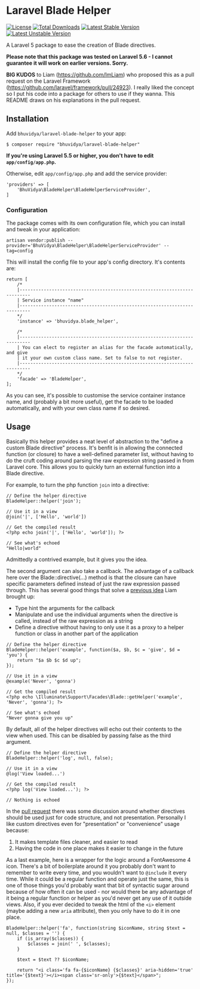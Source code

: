 # Laravel Blade Helper

[![License](https://poser.pugx.org/bhuvidya/laravel-blade-helper/license?format=flat-square)](https://packagist.org/packages/bhuvidya/laravel-blade-helper)
[![Total Downloads](https://poser.pugx.org/bhuvidya/laravel-blade-helper/downloads?format=flat-square)](https://packagist.org/packages/bhuvidya/laravel-blade-helper)
[![Latest Stable Version](https://poser.pugx.org/bhuvidya/laravel-blade-helper/v/stable?format=flat-square)](https://packagist.org/packages/bhuvidya/laravel-blade-helper)
[![Latest Unstable Version](https://poser.pugx.org/bhuvidya/laravel-blade-helper/v/unstable?format=flat-square)](https://packagist.org/packages/bhuvidya/laravel-blade-helper)


A Laravel 5 package to ease the creation of Blade directives.

**Please note that this package was tested on Laravel 5.6 - I cannot guarantee it will work on earlier versions. Sorry.**

**BIG KUDOS** to Liam (https://github.com/ImLiam) who proposed this as a pull request on the Laravel Framework (https://github.com/laravel/framework/pull/24923). I really liked the concept so I put his code into a 
package for others to use if they wanna. This README draws on his explanations in the pull request.


## Installation

Add `bhuvidya/laravel-blade-helper` to your app:

    $ composer require "bhuvidya/laravel-blade-helper"
    

**If you're using Laravel 5.5 or higher, you don't have to edit `app/config/app.php`.**

Otherwise, edit `app/config/app.php` and add the service provider:

    'providers' => [
        'BhuVidya\BladeHelper\BladeHelperServiceProvider',
    ]


### Configuration

The package comes with its own configuration file, which you can install and tweak in your application:

```
artisan vendor:publish --provider='BhuVidya\BladeHelper\BladeHelperServiceProvider' --tag=config
```

This will install the config file to your app's config directory. It's contents are:

```
return [
    /*
    |--------------------------------------------------------------------------
    | Service instance "name"
    |--------------------------------------------------------------------------
    */
    'instance' => 'bhuvidya.blade_helper',

    /*
    |--------------------------------------------------------------------------
    | You can elect to register an alias for the facade automatically, and give
    | it your own custom class name. Set to false to not register.
    |--------------------------------------------------------------------------
    */
    'facade' => 'BladeHelper',
];
```

As you can see, it's possible to customise the service container instance name, and (probably a bit more useful),
get the facade to be loaded automatically, and with your own class name if so desired.


## Usage

Basically this helper provides a neat level of abstraction to the "define a custom Blade directive" process. It's 
benfit is in allowing the connected function (or closure) to have a well-defined parameter list, without
having to do the cruft coding around parsing the raw expression string passed in from Laravel core. This allows you to
quickly turn an external function into a Blade directive.

For example, to turn the php function `join` into a directive:

```
// Define the helper directive
BladeHelper::helper('join');

// Use it in a view
@join('|', ['Hello', 'world'])

// Get the compiled result
<?php echo join('|', ['Hello', 'world']); ?>

// See what's echoed
"Hello|world"
```

Admittedly a contrived example, but it gives you the idea.

The second argument can also take a callback. The advantage of a callback here over the Blade::directive(...) method is that the closure can have specific parameters defined instead of just the raw expression passed through. This has several good things that solve a [previous idea](https://github.com/laravel/ideas/issues/1104) Liam brought up:

* Type hint the arguments for the callback
* Manipulate and use the individual arguments when the directive is called, instead of the raw expression as a string
* Define a directive without having to only use it as a proxy to a helper function or class in another part of the application

```
// Define the helper directive
BladeHelper::helper('example', function($a, $b, $c = 'give', $d = 'you') {
    return "$a $b $c $d up";
});

// Use it in a view
@example('Never', 'gonna')

// Get the compiled result
<?php echo \Illuminate\Support\Facades\Blade::getHelper('example', 'Never', 'gonna'); ?>

// See what's echoed
"Never gonna give you up"
```

By default, all of the helper directives will echo out their contents to the view when used. This can be disabled by passing false as the third argument.

```
// Define the helper directive
BladeHelper::helper('log', null, false);

// Use it in a view
@log('View loaded...')

// Get the compiled result
<?php log('View loaded...'); ?>

// Nothing is echoed
```

In the [pull request](https://github.com/laravel/framework/pull/24923) there was some discussion around whether directives should be used just for code structure,
and not presentation. Personally I like custom directives even for "presentation" or "convenience" usage because:

1. It makes template files cleaner, and easier to read
1. Having the code in one place makes it easier to change in the future


As a last example, here is a wrapper for the logic around a FontAwesome 4 icon. There's a bit of boilerplate around it you probably don't want to remember to write every time, and you wouldn't want to `@include` it every time. While it could be a regular function and operate just the same, this is one of those things you'd probably want that bit of syntactic sugar around because of how often it can be used - nor would there be any advantage of it being a regular function or helper as you'd never get any use of it outside views. Also, if you ever decided to tweak the html of the `<i>` element (maybe adding a new `aria` attribute), then you only have to do it in one place.

```
BladeHelper::helper('fa', function(string $iconName, string $text = null, $classes = '') {
    if (is_array($classes)) {
        $classes = join(' ', $classes);
    }

    $text = $text ?? $iconName;

    return "<i class='fa fa-{$iconName} {$classes}' aria-hidden='true' title='{$text}'></i><span class='sr-only'>{$text}</span>";
});
```

